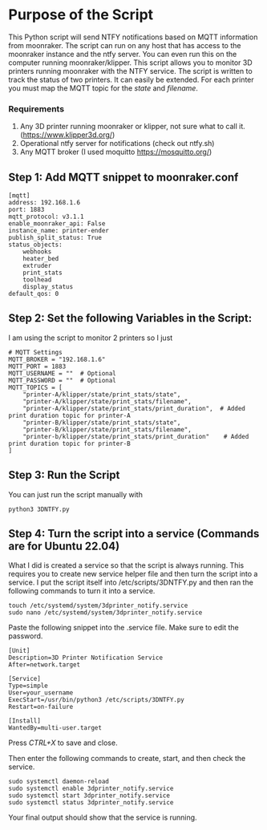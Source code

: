 # Purpose of the Script
This Python script will send NTFY notifications based on MQTT information from moonraker. The script can run on any host that has access to the moonraker instance and the ntfy server. You can even run this on the computer running moonraker/klipper. This script allows you to monitor 3D printers running moonraker with the NTFY service. The script is written to track the status of two printers. It can easily be extended. For each printer you must map the MQTT topic for the *state* and *filename*.

### Requirements
1. Any 3D printer running moonraker or klipper, not sure what to call it. (https://www.klipper3d.org/)
2. Operational ntfy server for notifications (check out ntfy.sh)
3. Any MQTT broker (I used moquitto https://mosquitto.org/)

## Step 1: Add MQTT snippet to moonraker.conf
```
[mqtt]
address: 192.168.1.6
port: 1883
mqtt_protocol: v3.1.1
enable_moonraker_api: False
instance_name: printer-ender
publish_split_status: True
status_objects:
    webhooks
    heater_bed
    extruder
    print_stats
    toolhead
    display_status
default_qos: 0
```

## Step 2: Set the following Variables in the Script:
I am using the script to monitor 2 printers so I just 
```
# MQTT Settings
MQTT_BROKER = "192.168.1.6"
MQTT_PORT = 1883 
MQTT_USERNAME = ""  # Optional
MQTT_PASSWORD = ""  # Optional
MQTT_TOPICS = [
    "printer-A/klipper/state/print_stats/state",
    "printer-A/klipper/state/print_stats/filename",
    "printer-A/klipper/state/print_stats/print_duration",  # Added print duration topic for printer-A
    "printer-B/klipper/state/print_stats/state",
    "printer-B/klipper/state/print_stats/filename",
    "printer-b/klipper/state/print_stats/print_duration"    # Added print duration topic for printer-B
]
```

## Step 3: Run the Script
You can just run the script manually with 
```
python3 3DNTFY.py
```
## Step 4: Turn the script into a service (Commands are for Ubuntu 22.04)
What I did is created a service so that the script is always running. This requires you to create new service helper file and then
 turn the script into a service. I put the script itself into /etc/scripts/3DNTFY.py and then ran the following commands to turn it into a service.

```
touch /etc/systemd/system/3dprinter_notify.service
sudo nano /etc/systemd/system/3dprinter_notify.service
```
Paste the following snippet into the .service file. Make sure to edit the password.
```
[Unit]
Description=3D Printer Notification Service
After=network.target

[Service]
Type=simple
User=your_username
ExecStart=/usr/bin/python3 /etc/scripts/3DNTFY.py
Restart=on-failure

[Install]
WantedBy=multi-user.target
```
Press *CTRL+X* to save and close.

Then enter the following commands to create, start, and then check the service.
```
sudo systemctl daemon-reload
sudo systemctl enable 3dprinter_notify.service
sudo systemctl start 3dprinter_notify.service
sudo systemctl status 3dprinter_notify.service
```
Your final output should show that the service is running. 
